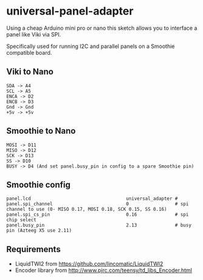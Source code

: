 universal-panel-adapter
=======================

Using a cheap Arduino mini pro or nano this sketch allows you to interface a panel like Viki via SPI.

Specifically used for running I2C and parallel panels on a Smoothie compatible board.

Viki to Nano
---------------

	SDA -> A4
	SCL -> A5
	ENCA -> D2
	ENCB -> D3
	Gnd -> Gnd
	+5v -> +5v

Smoothie to Nano
----------------
	MOSI -> D11
	MISO -> D12
	SCK -> D13
	SS -> D10
	BUSY -> D4 (And set panel.busy_pin in config to a spare Smoothie pin)

Smoothie config
---------------

	panel.lcd                                   universal_adapter #
	panel.spi_channel                           0                 # spi channel to use (0- MISO 0.17, MOSI 0.18, SCK 0.15, SS 0.16)
	panel.spi_cs_pin                            0.16              # spi chip select
	panel.busy_pin                              2.13              # busy pin (Azteeg X5 use 2.11)

Requirements
------------

* LiquidTWI2 from https://github.com/lincomatic/LiquidTWI2
* Encoder library from http://www.pjrc.com/teensy/td_libs_Encoder.html

